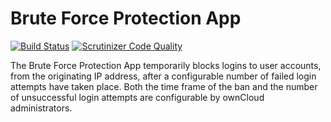 # Brute Force Protection App
[![Build Status](https://travis-ci.org/owncloud/brute_force_protection.svg?branch=master)](https://travis-ci.org/owncloud/brute_force_protection)
[![Scrutinizer Code Quality](https://scrutinizer-ci.com/g/owncloud/brute_force_protection/badges/quality-score.png?b=master)](https://scrutinizer-ci.com/g/owncloud/brute_force_protection/)

The Brute Force Protection App temporarily blocks logins to user accounts, from the originating IP address, after a configurable number of failed login attempts have taken place. Both the time frame of the ban and the number of unsuccessful login attempts are configurable by ownCloud administrators.
